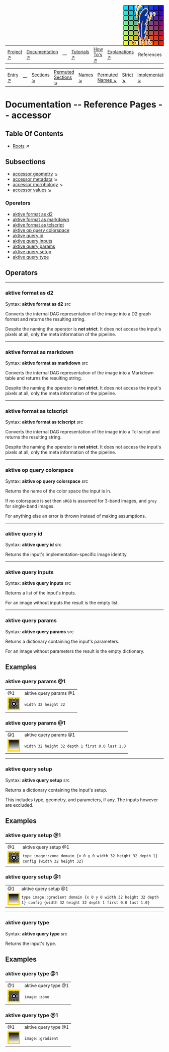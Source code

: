 <img src='../assets/aktive-logo-128.png' style='float:right;'>

||||||||
|---|---|---|---|---|---|---|
|[Project ↗](../../README.md)|[Documentation ↗](../index.md)|&mdash;|[Tutorials ↗](../tutorials.md)|[How To's ↗](../howtos.md)|[Explanations ↗](../explanations.md)|References|

|||||||||
|---|---|---|---|---|---|---|---|
|[Entry ↗](index.md)|&mdash;|[Sections ↘](bysection.md)|[Permuted Sections ↘](bypsection.md)|[Names ↘](byname.md)|[Permuted Names ↘](bypname.md)|[Strict ↘](strict.md)|[Implementations ↘](bylang.md)|

# Documentation -- Reference Pages -- accessor

## Table Of Contents

  - [Roots](bysection.md) ↗


## Subsections


 - [accessor geometry](accessor_geometry.md) ↘
 - [accessor metadata](accessor_metadata.md) ↘
 - [accessor morphology](accessor_morphology.md) ↘
 - [accessor values](accessor_values.md) ↘

### Operators

 - [aktive format as d2](#format_as_d2)
 - [aktive format as markdown](#format_as_markdown)
 - [aktive format as tclscript](#format_as_tclscript)
 - [aktive op query colorspace](#op_query_colorspace)
 - [aktive query id](#query_id)
 - [aktive query inputs](#query_inputs)
 - [aktive query params](#query_params)
 - [aktive query setup](#query_setup)
 - [aktive query type](#query_type)

## Operators

---
### <a name='format_as_d2'></a> aktive format as d2

Syntax: __aktive format as d2__ src

Converts the internal DAG representation of the image into a D2 graph format and returns the resulting string.

Despite the naming the operator is __not strict__. It does not access the input's pixels at all, only the meta information of the pipeline.


---
### <a name='format_as_markdown'></a> aktive format as markdown

Syntax: __aktive format as markdown__ src

Converts the internal DAG representation of the image into a Markdown table and returns the resulting string.

Despite the naming the operator is __not strict__. It does not access the input's pixels at all, only the meta information of the pipeline.


---
### <a name='format_as_tclscript'></a> aktive format as tclscript

Syntax: __aktive format as tclscript__ src

Converts the internal DAG representation of the image into a Tcl script and returns the resulting string.

Despite the naming the operator is __not strict__. It does not access the input's pixels at all, only the meta information of the pipeline.


---
### <a name='op_query_colorspace'></a> aktive op query colorspace

Syntax: __aktive op query colorspace__ src

Returns the name of the color space the input is in.

If no colorspace is set then `sRGB` is assumed for 3-band images, and `grey` for single-band images.

For anything else an error is thrown instead of making assumptions.


---
### <a name='query_id'></a> aktive query id

Syntax: __aktive query id__ src

Returns the input's implementation-specific image identity.


---
### <a name='query_inputs'></a> aktive query inputs

Syntax: __aktive query inputs__ src

Returns a list of the input's inputs.

For an image without inputs the result is the empty list.


---
### <a name='query_params'></a> aktive query params

Syntax: __aktive query params__ src

Returns a dictionary containing the input's parameters.

For an image without parameters the result is the empty dictionary.


## Examples

### aktive query params @1

|||
|---|---|
|@1|aktive query params @1|
|<img src='example-00333.gif' alt='aktive query params @1' style='border:4px solid gold'>|`width 32 height 32`|

### aktive query params @1

|||
|---|---|
|@1|aktive query params @1|
|<img src='example-00335.gif' alt='aktive query params @1' style='border:4px solid gold'>|`width 32 height 32 depth 1 first 0.0 last 1.0`|

---
### <a name='query_setup'></a> aktive query setup

Syntax: __aktive query setup__ src

Returns a dictionary containing the input's setup.

This includes type, geometry, and parameters, if any. The inputs however are excluded.


## Examples

### aktive query setup @1

|||
|---|---|
|@1|aktive query setup @1|
|<img src='example-00345.gif' alt='aktive query setup @1' style='border:4px solid gold'>|`type image::zone domain {x 0 y 0 width 32 height 32 depth 1} config {width 32 height 32}`|

### aktive query setup @1

|||
|---|---|
|@1|aktive query setup @1|
|<img src='example-00347.gif' alt='aktive query setup @1' style='border:4px solid gold'>|`type image::gradient domain {x 0 y 0 width 32 height 32 depth 1} config {width 32 height 32 depth 1 first 0.0 last 1.0}`|

---
### <a name='query_type'></a> aktive query type

Syntax: __aktive query type__ src

Returns the input's type.


## Examples

### aktive query type @1

|||
|---|---|
|@1|aktive query type @1|
|<img src='example-00353.gif' alt='aktive query type @1' style='border:4px solid gold'>|`image::zone`|

### aktive query type @1

|||
|---|---|
|@1|aktive query type @1|
|<img src='example-00355.gif' alt='aktive query type @1' style='border:4px solid gold'>|`image::gradient`|

